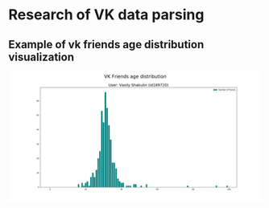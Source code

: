 # Research of VK data parsing 
## Example of vk friends age distribution visualization  
![11 friends of Shakulin](images/shaku_dist.png)
